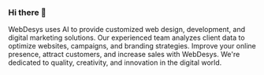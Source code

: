 ### Hi there 👋

WebDesys uses AI to provide customized web design, development, and digital marketing solutions. Our experienced team analyzes client data to optimize websites, campaigns, and branding strategies. Improve your online presence, attract customers, and increase sales with WebDesys. We're dedicated to quality, creativity, and innovation in the digital world.

<!--
**WebDesys/WebDesys** is a ✨ _special_ ✨ repository because its `README.md` (this file) appears on your GitHub profile.

Here are some ideas to get you started:

- 🔭 I’m currently working on ...
- 🌱 I’m currently learning ...
- 👯 I’m looking to collaborate on ...
- 🤔 I’m looking for help with ...
- 💬 Ask me about ...
- 📫 How to reach me: ...
- 😄 Pronouns: ...
- ⚡ Fun fact: ...
-->
